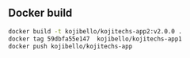 ## Docker build
```sh
docker build -t kojibello/kojitechs-app2:v2.0.0 . 
docker tag 59dbfa55e147  kojibello/kojitechs-app1
docker push kojibello/kojitechs-app
```